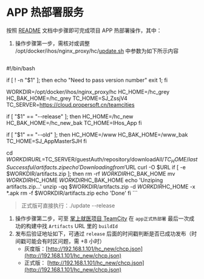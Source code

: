APP 热部署服务
============

按照 [README](/hot-code/README.md) 文档中步骤即可完成项目 APP 热部署操作，其中：

1. 操作步骤第一步，需核对或调整 /opt/docker/ihos/nginx_proxy/hc/[update.sh](/hot-code/update.sh) 中参数为如下所示内容
    ```
#!/bin/bash

if [ ! -n "$1" ];
then
    echo "Need to pass version number"
    exit 1;
fi

WORKDIR=/opt/docker/ihos/nginx_proxy/hc
HC_HOME=/hc_grey
HC_BAK_HOME=/hc_grey
TC_HOME=SJ_ZssjV4
TC_SERVER=https://cloud.propersoft.cn/teamcities

if [ "$1" == "--release" ];
then
    HC_HOME=/hc_new
    HC_BAK_HOME=/hc_new_bak
    TC_HOME=IHos_App
fi


if [ "$1" == "--old" ];
then
    HC_HOME=/www
    HC_BAK_HOME=/www_bak
    TC_HOME=SJ_AppMasterSJH
fi

cd $WORKDIR
URL=$TC_SERVER/guestAuth/repository/downloadAll/$TC_HOME/lastSuccessful/artifacts.zip
echo 'Downloading from '$URL
curl -O $URL
if [ -e $WORKDIR/artifacts.zip ];
then
    rm -rf $WORKDIR$HC_BAK_HOME
    mv $WORKDIR$HC_HOME $WORKDIR$HC_BAK_HOME
    echo 'Unziping artifacts.zip...'
    unzip -qq $WORKDIR/artifacts.zip -d $WORKDIR$HC_HOME -x *.apk
    rm -f $WORKDIR/artifacts.zip
    echo 'Done'
fi
    ```  

> 正式版可直接执行：./update --release

1. 操作步骤第二步，可至 [掌上就医项目 TeamCity](https://cloud.propersoft.cn/teamcities/) 在 `app正式热部署` 最后一次成功的构建中找 `Artifacts` URL 里的 `buildId`
2. 发布后验证地址如下，可通过 `release` 后面的时间戳判断是否已成功发布（时间戳可能会有时区问题，需 +8 小时）
    * 灰度版：[http://192.168.1.101/hc_new/chcp.json](http://192.168.1.101/hc_new/chcp.json)
    * 正式版： [http://192.168.1.101/hc_new/chcp.json](http://192.168.1.101/hc_new/chcp.json)